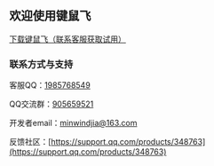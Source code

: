 ## 欢迎使用键鼠飞

[下载键鼠飞（联系客服获取试用）](https://github.com/JiaMinwei/KeyMouseFly/releases/download/v1.0.0/KeyMouseFly-1.0.0_setup.exe) 

### 联系方式与支持

客服QQ：[1985768549](tencent://message?v=3&amp;uin=1985768549&amp;site=qq&amp;menu=yes)

QQ交流群：[905659521](https://jq.qq.com/?_wv=1027&k=HsZCzML5)

开发者email：[minwindjia@163.com](mailto://minwindjia@163.com)

反馈社区：[https://support.qq.com/products/348763](https://support.qq.com/products/348763)
